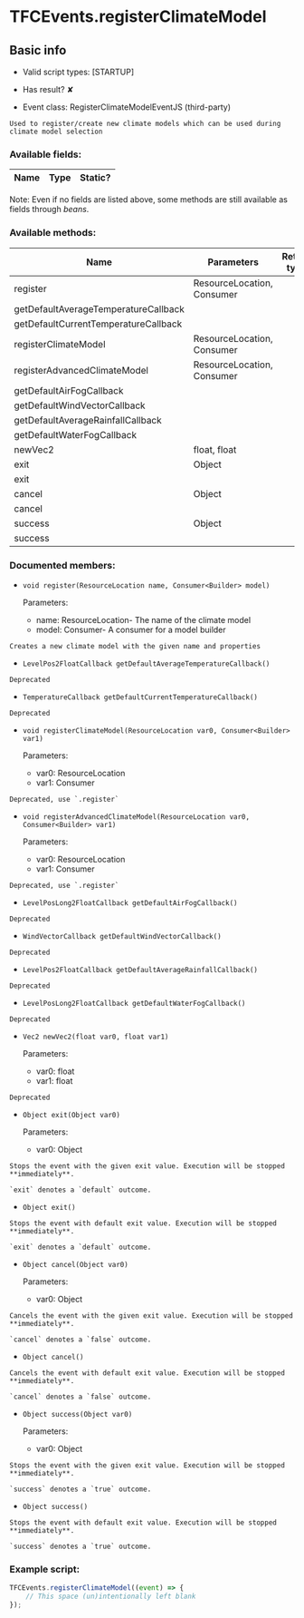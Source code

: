 # TFCEvents.registerClimateModel

## Basic info

- Valid script types: [STARTUP]

- Has result? ✘

- Event class: RegisterClimateModelEventJS (third-party)

```
Used to register/create new climate models which can be used during climate model selection
```

### Available fields:

| Name | Type | Static? |
| ---- | ---- | ------- |

Note: Even if no fields are listed above, some methods are still available as fields through *beans*.

### Available methods:

| Name | Parameters | Return type | Static? |
| ---- | ---------- | ----------- | ------- |
| register | ResourceLocation, Consumer<Builder> |  | void | ✘ |
| getDefaultAverageTemperatureCallback |  |  | LevelPos2FloatCallback | ✘ |
| getDefaultCurrentTemperatureCallback |  |  | TemperatureCallback | ✘ |
| registerClimateModel | ResourceLocation, Consumer<Builder> |  | void | ✘ |
| registerAdvancedClimateModel | ResourceLocation, Consumer<Builder> |  | void | ✘ |
| getDefaultAirFogCallback |  |  | LevelPosLong2FloatCallback | ✘ |
| getDefaultWindVectorCallback |  |  | WindVectorCallback | ✘ |
| getDefaultAverageRainfallCallback |  |  | LevelPos2FloatCallback | ✘ |
| getDefaultWaterFogCallback |  |  | LevelPosLong2FloatCallback | ✘ |
| newVec2 | float, float |  | Vec2 | ✘ |
| exit | Object |  | Object | ✘ |
| exit |  |  | Object | ✘ |
| cancel | Object |  | Object | ✘ |
| cancel |  |  | Object | ✘ |
| success | Object |  | Object | ✘ |
| success |  |  | Object | ✘ |


### Documented members:

- `void register(ResourceLocation name, Consumer<Builder> model)`

  Parameters:
  - name: ResourceLocation- The name of the climate model
  - model: Consumer<Builder>- A consumer for a model builder

```
Creates a new climate model with the given name and properties
```

- `LevelPos2FloatCallback getDefaultAverageTemperatureCallback()`
```
Deprecated
```

- `TemperatureCallback getDefaultCurrentTemperatureCallback()`
```
Deprecated
```

- `void registerClimateModel(ResourceLocation var0, Consumer<Builder> var1)`

  Parameters:
  - var0: ResourceLocation
  - var1: Consumer<Builder>

```
Deprecated, use `.register`
```

- `void registerAdvancedClimateModel(ResourceLocation var0, Consumer<Builder> var1)`

  Parameters:
  - var0: ResourceLocation
  - var1: Consumer<Builder>

```
Deprecated, use `.register`
```

- `LevelPosLong2FloatCallback getDefaultAirFogCallback()`
```
Deprecated
```

- `WindVectorCallback getDefaultWindVectorCallback()`
```
Deprecated
```

- `LevelPos2FloatCallback getDefaultAverageRainfallCallback()`
```
Deprecated
```

- `LevelPosLong2FloatCallback getDefaultWaterFogCallback()`
```
Deprecated
```

- `Vec2 newVec2(float var0, float var1)`

  Parameters:
  - var0: float
  - var1: float

```
Deprecated
```

- `Object exit(Object var0)`

  Parameters:
  - var0: Object

```
Stops the event with the given exit value. Execution will be stopped **immediately**.

`exit` denotes a `default` outcome.
```

- `Object exit()`
```
Stops the event with default exit value. Execution will be stopped **immediately**.

`exit` denotes a `default` outcome.
```

- `Object cancel(Object var0)`

  Parameters:
  - var0: Object

```
Cancels the event with the given exit value. Execution will be stopped **immediately**.

`cancel` denotes a `false` outcome.
```

- `Object cancel()`
```
Cancels the event with default exit value. Execution will be stopped **immediately**.

`cancel` denotes a `false` outcome.
```

- `Object success(Object var0)`

  Parameters:
  - var0: Object

```
Stops the event with the given exit value. Execution will be stopped **immediately**.

`success` denotes a `true` outcome.
```

- `Object success()`
```
Stops the event with default exit value. Execution will be stopped **immediately**.

`success` denotes a `true` outcome.
```



### Example script:

```js
TFCEvents.registerClimateModel((event) => {
	// This space (un)intentionally left blank
});
```

